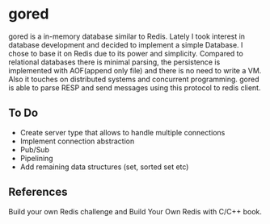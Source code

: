# gored
gored is a in-memory database similar to Redis. Lately I took interest in database development and decided to implement a simple Database.
I chose to base it on Redis due to its power and simplicity. Compared to relational databases there is minimal parsing, the persistence is implemented with AOF(append only file)
and there is no need to write a VM. Also it touches on distributed systems and concurrent programming.
gored is able to parse RESP and send messages using this protocol to redis client.
## To Do
- Create server type that allows to handle multiple connections
- Implement connection abstraction
- Pub/Sub
- Pipelining
- Add remaining data structures (set, sorted set etc)

## References
Build your own Redis challenge and  Build Your Own Redis with C/C++ book.
